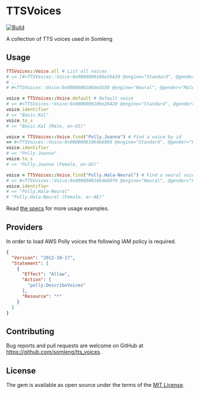 # TTSVoices

[![Build](https://github.com/somleng/tts_voices/actions/workflows/main.yml/badge.svg)](https://github.com/somleng/tts_voices/actions/workflows/main.yml)

A collection of TTS voices used in Somleng

## Usage

```rb
TTSVoices::Voice.all # List all voices
# => [#<TTSVoices::Voice:0x0000000106e26420 @engine="Standard", @gender="Male", @language="en-US", @name="Kal", @provider="Basic">,
# ...
# #<TTSVoices::Voice:0x0000000106de5b50 @engine="Neural", @gender="Male", @language="ar-AE", @name="Zayd", @provider="Polly">]

voice = TTSVoices::Voice.default # Default voice
# => #<TTSVoices::Voice:0x0000000106e26420 @engine="Standard", @gender="Male", @language="en-US", @name="Kal", @provider="Basic">
voice.identifier
# => "Basic.Kal"
voice.to_s
# => "Basic.Kal (Male, en-US)"

voice = TTSVoices::Voice.find("Polly.Joanna") # Find a voice by id
=> #<TTSVoices::Voice:0x0000000106de6960 @engine="Standard", @gender="Female", @language="en-US", @name="Joanna", @provider="Polly">
voice.identifier
# => "Polly.Joanna"
voice.to_s
# => "Polly.Joanna (Female, en-US)"

voice = TTSVoices::Voice.find("Polly.Hala-Neural") # Find a neural voice by id
# => #<TTSVoices::Voice:0x0000000106de60f0 @engine="Neural", @gender="Female", @language="ar-AE", @name="Hala", @provider="Polly">
voice.identifier
# => "Polly.Hala-Neural"
# "Polly.Hala-Neural (Female, ar-AE)"
```

Read [the specs](https://github.com/somleng/tts_voices/tree/main/spec) for more usage examples.

## Providers

In order to load AWS Polly voices the following IAM policy is required.

```json
{
  "Version": "2012-10-17",
  "Statement": [
    {
      "Effect": "Allow",
      "Action": [
        "polly:DescribeVoices"
      ],
      "Resource": "*"
    }
  ]
}
```

## Contributing

Bug reports and pull requests are welcome on GitHub at https://github.com/somleng/tts_voices.

## License

The gem is available as open source under the terms of the [MIT License](https://opensource.org/licenses/MIT).
